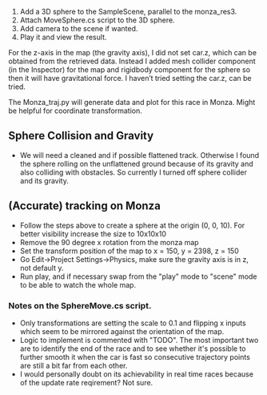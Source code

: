 1. Add a 3D sphere to the SampleScene, parallel to the monza_res3.
2. Attach MoveSphere.cs script to the 3D sphere.
3. Add camera to the scene if wanted.
4. Play it and view the result.

For the z-axis in the map (the gravity axis), I did not set car.z, which can be obtained from the retrieved data. Instead I added mesh collider component (in the Inspector) for the map and rigidbody component for the sphere so then it will have gravitational force. I haven’t tried setting the car.z, can be tried.

The Monza_traj.py will generate data and plot for this race in Monza. Might be helpful for coordinate transformation.

## Sphere Collision and Gravity
- We will need a cleaned and if possible flattened track. Otherwise I found the sphere rolling on the unflattened ground  because of its gravity and also colliding with obstacles. So currently I turned off sphere collider and its gravity.

## (Accurate) tracking on Monza
- Follow the steps above to create a sphere at the origin (0, 0, 10). For better visibility increase the size to 10x10x10
- Remove the 90 degree x rotation from the monza map
- Set the transform position of the map to x = 150, y = 2398, z = 150
- Go Edit->Project Settings->Physics, make sure the gravity axis is in z, not default y.
- Run play, and if necessary swap from the "play" mode to "scene" mode to be able to watch the whole map.

### Notes on the SphereMove.cs script.
- Only transformations are setting the scale to 0.1 and flipping x inputs which seem to be mirrored against the orientation of the map.
- Logic to implement is commented with "TODO". The most important two are to identify the end of the race and to see whether it's possible to further smooth it when the car is fast so consecutive trajectory points are still a bit far from each other.
- I would personally doubt on its achievability in real time races because of the update rate reqirement? Not sure.